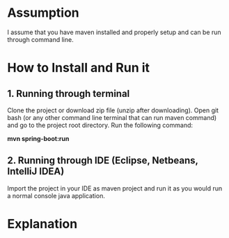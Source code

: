 # Assumption

I assume that you have maven installed and properly setup and can be run through command line.

# How to Install and Run it

## 1. Running through terminal
Clone the project or download zip file (unzip after downloading). Open git bash (or any other command line terminal that can run maven command) and go to the project root
directory. Run the following command:
 
 **mvn spring-boot:run**
 
## 2. Running through IDE (Eclipse, Netbeans, IntelliJ IDEA)
Import the project in your IDE as maven project and run it as you would run a normal console java application.


# Explanation


